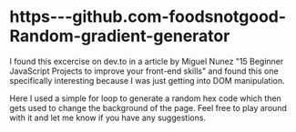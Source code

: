 # https---github.com-foodsnotgood-Random-gradient-generator

I found this excercise on dev.to in a article by Miguel Nunez "15 Beginner JavaScript Projects to improve your front-end skills" and found this one specifically interesting
because I was just getting into DOM manipulation.

Here I used a simple for loop to generate a random hex code which then gets used to change the background of the page.
Feel free to play around with it  and let me know if you have any suggestions. 
